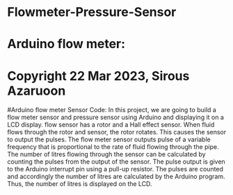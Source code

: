 # Flowmeter-Pressure-Sensor
# Arduino flow meter:

# Copyright 22 Mar 2023, Sirous Azaruoon
#Arduino flow meter Sensor Code:
In this project, we are going to build a flow meter sensor and pressure sensor using Arduino  and displaying it on a LCD display.
flow sensor has a rotor and a Hall effect sensor. When fluid flows through the rotor and sensor, the rotor rotates. This causes the sensor to output the pulses.
The flow meter sensor outputs pulse of a variable frequency that is proportional to the rate of fluid flowing through the pipe. The number of litres flowing through the sensor can be calculated by counting the pulses from the output of the sensor. The pulse output is given to the Arduino interrupt pin using a pull-up resistor. The pulses are counted and accordingly the number of litres are calculated by the Arduino program. Thus, the number of litres is displayed on the LCD.



 
 
  
  
  
  
  
  
  
  
  
  
  
  
 
 
 

 
